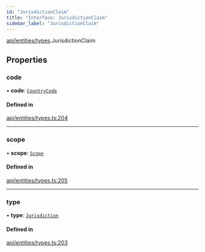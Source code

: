 ```yaml
---
id: "JurisdictionClaim"
title: "Interface: JurisdictionClaim"
sidebar_label: "JurisdictionClaim"
---
```


[api/entities/types](../../../../../modules/API/Entities/Types/Types.md).JurisdictionClaim

## Properties

### code

• **code**: [`CountryCode`](../../../../../enums/Generated/Types/CountryCode/CountryCode.md)

#### Defined in

[api/entities/types.ts:204](https://github.com/PolymeshAssociation/polymesh-sdk/blob/3cc570ade/src/api/entities/types.ts#L204)

___

### scope

• **scope**: [`Scope`](../Scope/Scope.md)

#### Defined in

[api/entities/types.ts:205](https://github.com/PolymeshAssociation/polymesh-sdk/blob/3cc570ade/src/api/entities/types.ts#L205)

___

### type

• **type**: [`Jurisdiction`](../../../../../enums/API/Entities/Types/ClaimType/ClaimType.md#jurisdiction)

#### Defined in

[api/entities/types.ts:203](https://github.com/PolymeshAssociation/polymesh-sdk/blob/3cc570ade/src/api/entities/types.ts#L203)
